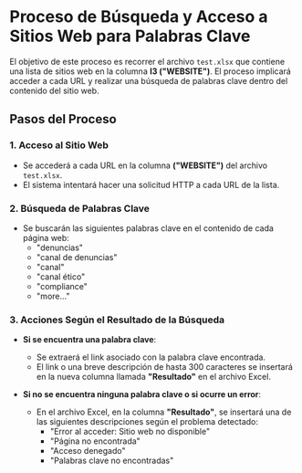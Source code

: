 # Proceso de Búsqueda y Acceso a Sitios Web para Palabras Clave

El objetivo de este proceso es recorrer el archivo `test.xlsx` que contiene una lista de sitios web en la columna **I3 ("WEBSITE")**. El proceso implicará acceder a cada URL y realizar una búsqueda de palabras clave dentro del contenido del sitio web.

## Pasos del Proceso

### 1. Acceso al Sitio Web
- Se accederá a cada URL en la columna **("WEBSITE")** del archivo `test.xlsx`.
- El sistema intentará hacer una solicitud HTTP a cada URL de la lista.

### 2. Búsqueda de Palabras Clave
- Se buscarán las siguientes palabras clave en el contenido de cada página web:
  - "denuncias"
  - "canal de denuncias"
  - "canal"
  - "canal ético"
  - "compliance"
  -  "more..."

### 3. Acciones Según el Resultado de la Búsqueda
- **Si se encuentra una palabra clave**:
  - Se extraerá el link asociado con la palabra clave encontrada.
  - El link o una breve descripción de hasta 300 caracteres se insertará en la nueva columna llamada **"Resultado"** en el archivo Excel.
  
- **Si no se encuentra ninguna palabra clave o si ocurre un error**:
  - En el archivo Excel, en la columna **"Resultado"**, se insertará una de las siguientes descripciones según el problema detectado:
    - "Error al acceder: Sitio web no disponible"
    - "Página no encontrada"
    - "Acceso denegado"
    - "Palabras clave no encontradas"
